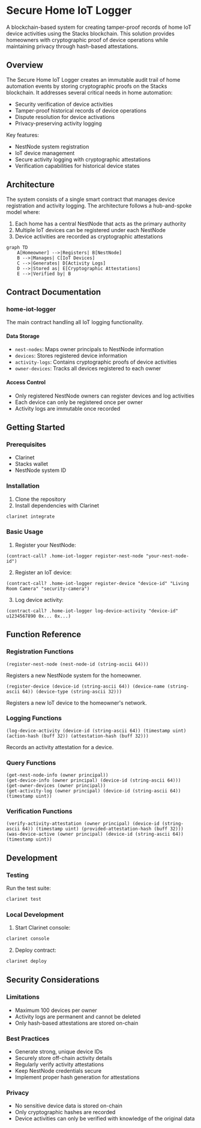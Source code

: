# Secure Home IoT Logger

A blockchain-based system for creating tamper-proof records of home IoT device activities using the Stacks blockchain. This solution provides homeowners with cryptographic proof of device operations while maintaining privacy through hash-based attestations.

## Overview

The Secure Home IoT Logger creates an immutable audit trail of home automation events by storing cryptographic proofs on the Stacks blockchain. It addresses several critical needs in home automation:

- Security verification of device activities
- Tamper-proof historical records of device operations
- Dispute resolution for device activations
- Privacy-preserving activity logging

Key features:
- NestNode system registration
- IoT device management
- Secure activity logging with cryptographic attestations
- Verification capabilities for historical device states

## Architecture

The system consists of a single smart contract that manages device registration and activity logging. The architecture follows a hub-and-spoke model where:

1. Each home has a central NestNode that acts as the primary authority
2. Multiple IoT devices can be registered under each NestNode
3. Device activities are recorded as cryptographic attestations

```mermaid
graph TD
    A[Homeowner] -->|Registers| B[NestNode]
    B -->|Manages| C[IoT Devices]
    C -->|Generates| D[Activity Logs]
    D -->|Stored as| E[Cryptographic Attestations]
    E -->|Verified by| B
```

## Contract Documentation

### home-iot-logger

The main contract handling all IoT logging functionality.

#### Data Storage
- `nest-nodes`: Maps owner principals to NestNode information
- `devices`: Stores registered device information
- `activity-logs`: Contains cryptographic proofs of device activities
- `owner-devices`: Tracks all devices registered to each owner

#### Access Control
- Only registered NestNode owners can register devices and log activities
- Each device can only be registered once per owner
- Activity logs are immutable once recorded

## Getting Started

### Prerequisites
- Clarinet
- Stacks wallet
- NestNode system ID

### Installation

1. Clone the repository
2. Install dependencies with Clarinet
```bash
clarinet integrate
```

### Basic Usage

1. Register your NestNode:
```clarity
(contract-call? .home-iot-logger register-nest-node "your-nest-node-id")
```

2. Register an IoT device:
```clarity
(contract-call? .home-iot-logger register-device "device-id" "Living Room Camera" "security-camera")
```

3. Log device activity:
```clarity
(contract-call? .home-iot-logger log-device-activity "device-id" u1234567890 0x... 0x...)
```

## Function Reference

### Registration Functions

```clarity
(register-nest-node (nest-node-id (string-ascii 64)))
```
Registers a new NestNode system for the homeowner.

```clarity
(register-device (device-id (string-ascii 64)) (device-name (string-ascii 64)) (device-type (string-ascii 32)))
```
Registers a new IoT device to the homeowner's network.

### Logging Functions

```clarity
(log-device-activity (device-id (string-ascii 64)) (timestamp uint) (action-hash (buff 32)) (attestation-hash (buff 32)))
```
Records an activity attestation for a device.

### Query Functions

```clarity
(get-nest-node-info (owner principal))
(get-device-info (owner principal) (device-id (string-ascii 64)))
(get-owner-devices (owner principal))
(get-activity-log (owner principal) (device-id (string-ascii 64)) (timestamp uint))
```

### Verification Functions

```clarity
(verify-activity-attestation (owner principal) (device-id (string-ascii 64)) (timestamp uint) (provided-attestation-hash (buff 32)))
(was-device-active (owner principal) (device-id (string-ascii 64)) (timestamp uint))
```

## Development

### Testing

Run the test suite:
```bash
clarinet test
```

### Local Development
1. Start Clarinet console:
```bash
clarinet console
```

2. Deploy contract:
```bash
clarinet deploy
```

## Security Considerations

### Limitations
- Maximum 100 devices per owner
- Activity logs are permanent and cannot be deleted
- Only hash-based attestations are stored on-chain

### Best Practices
- Generate strong, unique device IDs
- Securely store off-chain activity details
- Regularly verify activity attestations
- Keep NestNode credentials secure
- Implement proper hash generation for attestations

### Privacy
- No sensitive device data is stored on-chain
- Only cryptographic hashes are recorded
- Device activities can only be verified with knowledge of the original data
